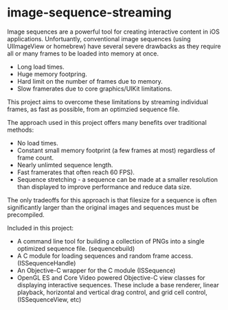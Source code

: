 image-sequence-streaming
========================

Image sequences are a powerful tool for creating interactive content in iOS applications. Unfortuantly, conventional image sequences (using UIImageView or homebrew) have several severe drawbacks as they require all or many frames to be loaded into memory at once.
- Long load times.
- Huge memory footpring.
- Hard limit on the number of frames due to memory.
- Slow framerates due to core graphics/UIKit limitations.

This project aims to overcome these limitations by streaming individual frames, as fast as possible, from an optimzied sequence file. 

The approach used in this project offers many benefits over traditional methods:
- No load times.
- Constant small memory footprint (a few frames at most) regardless of frame count.  
- Nearly unlimted sequence length.
- Fast framerates that often reach 60 FPS).
- Sequence stretching - a sequence can be made at a smaller resolution than displayed to improve performance and reduce data size.

The only tradeoffs for this approach is that filesize for a sequence is often significantly larger than the original images and sequences must be precompiled.

Included in this project:
- A command line tool for building a collection of PNGs into a single optimized sequence file. (sequencebuild)
- A C module for loading sequences and random frame access. (ISSequenceHandle)
- An Objective-C wrapper for the C module (ISSequence)
- OpenGL ES and Core Video powered Objective-C view classes for displaying interactive sequences. These include a base renderer, linear playback, horizontal and vertical drag control, and grid cell control, (ISSequenceView, etc)

